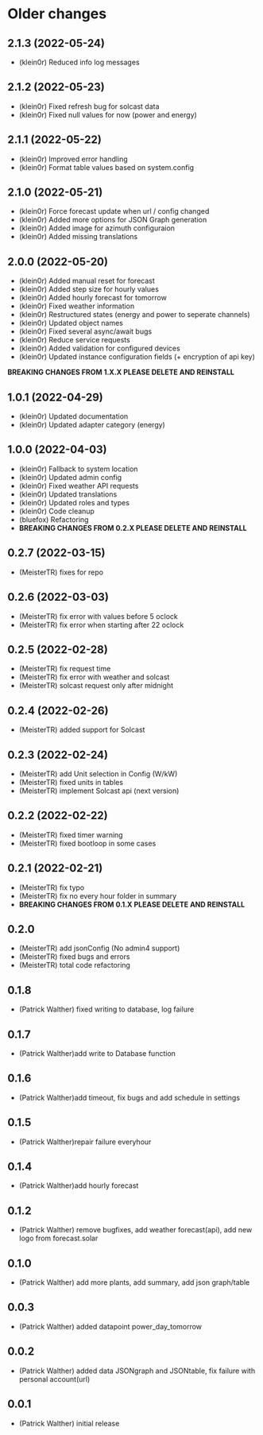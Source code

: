 # Older changes
## 2.1.3 (2022-05-24)
* (klein0r) Reduced info log messages

## 2.1.2 (2022-05-23)
* (klein0r) Fixed refresh bug for solcast data
* (klein0r) Fixed null values for now (power and energy)

## 2.1.1 (2022-05-22)
* (klein0r) Improved error handling
* (klein0r) Format table values based on system.config

## 2.1.0 (2022-05-21)
* (klein0r) Force forecast update when url / config changed
* (klein0r) Added more options for JSON Graph generation
* (klein0r) Added image for azimuth configuraion
* (klein0r) Added missing translations

## 2.0.0 (2022-05-20)
* (klein0r) Added manual reset for forecast
* (klein0r) Added step size for hourly values
* (klein0r) Added hourly forecast for tomorrow
* (klein0r) Fixed weather information
* (klein0r) Restructured states (energy and power to seperate channels)
* (klein0r) Updated object names
* (klein0r) Fixed several async/await bugs
* (klein0r) Reduce service requests
* (klein0r) Added validation for configured devices
* (klein0r) Updated instance configuration fields (+ encryption of api key)

**BREAKING CHANGES FROM 1.X.X PLEASE DELETE AND REINSTALL**

## 1.0.1 (2022-04-29)
* (klein0r) Updated documentation
* (klein0r) Updated adapter category (energy)

## 1.0.0 (2022-04-03)
* (klein0r) Fallback to system location
* (klein0r) Updated admin config
* (klein0r) Fixed weather API requests
* (klein0r) Updated translations
* (klein0r) Updated roles and types
* (klein0r) Code cleanup
* (bluefox) Refactoring
* **BREAKING CHANGES FROM 0.2.X PLEASE DELETE AND REINSTALL**

## 0.2.7 (2022-03-15)
* (MeisterTR) fixes for repo

## 0.2.6 (2022-03-03)
* (MeisterTR) fix error with values before 5 oclock
* (MeisterTR) fix error when starting after 22 oclock

## 0.2.5 (2022-02-28)
 * (MeisterTR) fix request time
 * (MeisterTR) fix error with weather and solcast
 * (MeisterTR) solcast request only after midnight

## 0.2.4 (2022-02-26)
 * (MeisterTR) added support for Solcast

## 0.2.3 (2022-02-24)
* (MeisterTR) add Unit selection in Config (W/kW)
* (MeisterTR) fixed units in tables
* (MeisterTR) implement Solcast api (next version)

## 0.2.2 (2022-02-22)
* (MeisterTR) fixed timer warning
* (MeisterTR) fixed bootloop in some cases

## 0.2.1 (2022-02-21)
* (MeisterTR) fix typo
* (MeisterTR) fix no every hour folder in summary
* **BREAKING CHANGES FROM 0.1.X PLEASE DELETE AND REINSTALL**

## 0.2.0
* (MeisterTR) add jsonConfig (No admin4 support)
* (MeisterTR) fixed bugs and errors
* (MeisterTR) total code refactoring

## 0.1.8
* (Patrick Walther) fixed writing to database, log failure

## 0.1.7
* (Patrick Walther)add write to Database function

## 0.1.6
* (Patrick Walther)add timeout, fix bugs and add schedule in settings

## 0.1.5
* (Patrick Walther)repair failure everyhour

## 0.1.4
* (Patrick Walther)add hourly forecast

## 0.1.2
* (Patrick Walther) remove bugfixes, add weather forecast(api), add new logo from forecast.solar

## 0.1.0
* (Patrick Walther) add  more plants, add summary, add json graph/table

## 0.0.3
* (Patrick Walther) added datapoint power_day_tomorrow

## 0.0.2
* (Patrick Walther) added data JSONgraph and JSONtable, fix failure with personal account(url)

## 0.0.1
* (Patrick Walther) initial release